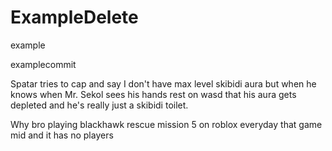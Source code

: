 # ExampleDelete
example

examplecommit


Spatar tries to cap and say I don't have max level skibidi aura but when he knows when Mr. Sekol sees his hands rest on wasd that his aura gets depleted and he's really just a skibidi toilet.

Why bro playing blackhawk rescue mission 5 on roblox everyday that game mid and it has no players 